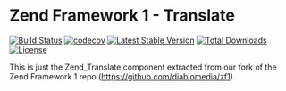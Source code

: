 Zend Framework 1 - Translate
============================
[![Build Status](https://travis-ci.com/diablomedia/zf1-translate.svg?branch=master)](https://travis-ci.com/diablomedia/zf1-translate)
[![codecov](https://codecov.io/gh/diablomedia/zf1-translate/branch/master/graph/badge.svg)](https://codecov.io/gh/diablomedia/zf1-translate)
[![Latest Stable Version](https://poser.pugx.org/diablomedia/zendframework1-translate/v/stable)](https://packagist.org/packages/diablomedia/zendframework1-translate)
[![Total Downloads](https://poser.pugx.org/diablomedia/zendframework1-translate/downloads)](https://packagist.org/packages/diablomedia/zendframework1-translate)
[![License](https://poser.pugx.org/diablomedia/zendframework1-translate/license)](https://packagist.org/packages/diablomedia/zendframework1-translate)

This is just the Zend_Translate component extracted from our fork of the Zend Framework 1 repo (https://github.com/diablomedia/zf1).
